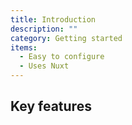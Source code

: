 ```yaml
---
title: Introduction
description: ""
category: Getting started
items:
  - Easy to configure
  - Uses Nuxt
---
```


## Key features

<list :items="items"></list>
